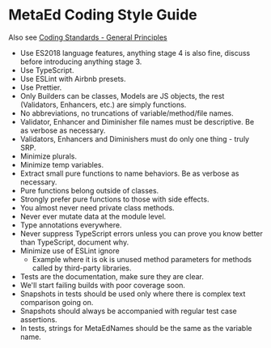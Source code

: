 # MetaEd Coding Style Guide

Also see [Coding Standards - General
Principles](https://edfi.atlassian.net/wiki/spaces/ETKB/pages/20874867/Coding+Standards+-+General+Principles)

* Use ES2018 language features, anything stage 4 is also fine, discuss before introducing anything stage 3.
* Use TypeScript.
* Use ESLint with Airbnb presets.
* Use Prettier.
* Only Builders can be classes, Models are JS objects, the rest (Validators, Enhancers, etc.) are simply functions.
* No abbreviations, no truncations of variable/method/file names.
* Validator, Enhancer and Diminisher file names must be descriptive. Be as verbose as necessary.
* Validators, Enhancers and Diminishers must do only one thing - truly SRP.
* Minimize plurals.
* Minimize temp variables.
* Extract small pure functions to name behaviors. Be as verbose as necessary.
* Pure functions belong outside of classes.
* Strongly prefer pure functions to those with side effects.
* You almost never need private class methods.
* Never ever mutate data at the module level.
* Type annotations everywhere.
* Never suppress TypeScript errors unless you can prove you know better than TypeScript, document why.
* Minimize use of ESLint ignore
  * Example where it is ok is unused method parameters for methods called by third-party libraries.
* Tests are the documentation, make sure they are clear.
* We'll start failing builds with poor coverage soon.
* Snapshots in tests should be used only where there is complex text comparison going on.
* Snapshots should always be accompanied with regular test case assertions.
* In tests, strings for MetaEdNames should be the same as the variable name.
